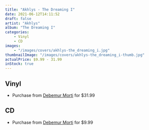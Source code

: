 ```yaml
---
title: "Akhlys - The Dreaming I"
date: 2021-06-12T14:11:52
draft: false
artist: "Akhlys"
album: "The Dreaming I"
categories:
    - Vinyl
    - CD
images:
    - "/images/covers/akhlys-the_dreaming_i.jpg"
thumbnailImage: "/images/covers/akhlys-the_dreaming_i-thumb.jpg"
actualPrice: $9.99 - 31.99
inStock: true
---
```


## Vinyl
* Purchase from [Debemur Morti](https://debemurmorti.aisamerch.com/item/93981) for $31.99
## CD
* Purchase from [Debemur Morti](https://debemurmorti.aisamerch.com/item/73299) for $9.99
